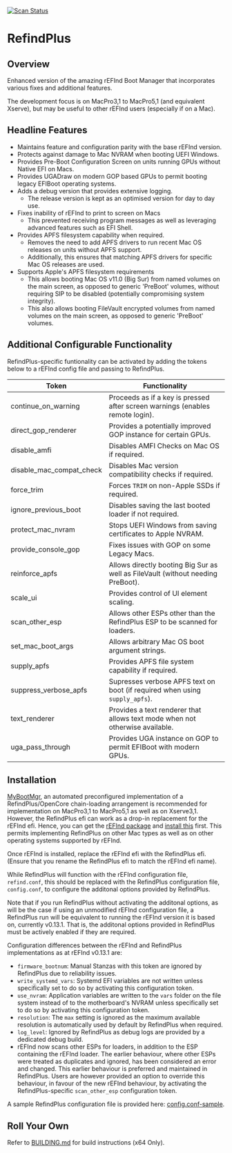 [![Scan Status](https://scan.coverity.com/projects/22695/badge.svg?flat=1)](https://scan.coverity.com/projects/22695)

# RefindPlus
## Overview
Enhanced version of the amazing rEFInd Boot Manager that incorporates various fixes and additional features.

The development focus is on MacPro3,1 to MacPro5,1 (and equivalent Xserve), but may be useful to other rEFInd users (especially if on a Mac).

## Headline Features
- Maintains feature and configuration parity with the base rEFInd version.
- Protects against damage to Mac NVRAM when booting UEFI Windows.
- Provides Pre-Boot Configuration Screen on units running GPUs without Native EFI on Macs.
- Provides UGADraw on modern GOP based GPUs to permit booting legacy EFIBoot operating systems.
- Adds a debug version that provides extensive logging.
  * The release version is kept as an optimised version for day to day use.
- Fixes inability of rEFInd to print to screen on Macs
  * This prevented receiving program messages as well as leveraging advanced features such as EFI Shell.
- Provides APFS filesystem capability when required.
  * Removes the need to add APFS drivers to run recent Mac OS releases on units without APFS support.
  * Additionally, this ensures that matching APFS drivers for specific Mac OS releases are used.
- Supports Apple's APFS filesystem requirements
  * This allows booting Mac OS v11.0 (Big Sur) from named volumes on the main screen, as opposed to generic 'PreBoot' volumes, without requiring SIP to be disabled (potentially compromising system integrity).
  * This also allows booting FileVault encrypted volumes from named volumes on the main screen, as opposed to generic 'PreBoot' volumes.

## Additional Configurable Functionality
RefindPlus-specific funtionality can be activated by adding the tokens below to a rEFInd config file and passing to RefindPlus.

Token| Functionality
---- | ----
continue_on_warning     | Proceeds as if a key is pressed after screen warnings (enables remote login).
direct_gop_renderer     | Provides a potentially improved GOP instance for certain GPUs.
disable_amfi            | Disables AMFI Checks on Mac OS if required.
disable_mac_compat_check| Disables Mac version compatibility checks if required.
force_trim              | Forces `TRIM` on non-Apple SSDs if required.
ignore_previous_boot    | Disables saving the last booted loader if not required.
protect_mac_nvram       | Stops UEFI Windows from saving certificates to Apple NVRAM.
provide_console_gop     | Fixes issues with GOP on some Legacy Macs.
reinforce_apfs          | Allows directly booting Big Sur as well as FileVault (without needing PreBoot).
scale_ui                | Provides control of UI element scaling.
scan_other_esp          | Allows other ESPs other than the RefindPlus ESP to be scanned for loaders.
set_mac_boot_args       | Allows arbitrary Mac OS boot argument strings.
supply_apfs             | Provides APFS file system capability if required.
suppress_verbose_apfs   | Supresses verbose APFS text on boot (if required when using `supply_apfs`).
text_renderer           | Provides a text renderer that allows text mode when not otherwise available.
uga_pass_through        | Provides UGA instance on GOP to permit EFIBoot with modern GPUs.

## Installation
[MyBootMgr](https://www.dakanji.com/creations/index.html), an automated preconfigured implementation of a RefindPlus/OpenCore chain-loading arrangement is recommended for implementation on MacPro3,1 to MacPro5,1 as well as on Xserve3,1. However, the RefindPlus efi can work as a drop-in replacement for the rEFInd efi. Hence, you can get the [rEFInd package](https://www.rodsbooks.com/refind/getting.html) and [install this](https://www.rodsbooks.com/refind/installing.html) first. This permits implementing RefindPlus on other Mac types as well as on other operating systems supported by rEFInd.

Once rEFInd is installed, replace the rEFInd efi with the RefindPlus efi. (Ensure that you rename the RefindPlus efi to match the rEFInd efi name).

While RefindPlus will function with the rEFInd configuration file, `refind.conf`, this should be replaced with the RefindPlus configuration file, `config.conf`, to configure the additonal options provided by RefindPlus.

Note that if you run RefindPlus without activating the additonal  options, as will be the case if using an unmodified rEFInd configuration file, a RefindPlus run will be equivalent to running the rEFInd version it is based on, currently v0.13.1. That is, the additonal options provided in RefindPlus must be actively enabled if they are required.

Configuration differences between the rEFInd and RefindPlus implementations as at rEFInd v0.13.1 are:
- `firmware_bootnum`: Manual Stanzas with this token are ignored by RefindPlus due to reliability issues.
- `write_systemd_vars`: Systemd EFI variables are not written unless specifically set to do so by activating this configuration token.
- `use_nvram`: Application variables are written to the `vars` folder on the file system instead of to the motherboard's NVRAM unless specifically set to do so by activating this configuration token.
- `resolution`: The `max` setting is ignored as the maximum available resolution is automatically used by default by RefindPlus when required.
- `log_level`: Ignored by RefindPlus as debug logs are provided by a dedicated debug build.
- rEFInd now scans other ESPs for loaders, in addition to the ESP containing the rEFInd loader. The earlier behaviour, where other ESPs were treated as duplicates and ignored, has been considered an error and changed. This earlier behaviour is preferred and maintained in RefindPlus. Users are however provided an option to override this behaviour, in favour of the new rEFInd behaviour, by activating the RefindPlus-specific `scan_other_esp` configuration token.

A sample RefindPlus configuration file is provided here: [config.conf-sample](https://github.com/dakanji/RefindPlus/blob/GOPFix/config.conf-sample).

## Roll Your Own
Refer to [BUILDING.md](https://github.com/dakanji/RefindPlus/blob/GOPFix/BUILDING.md) for build instructions (x64 Only).
